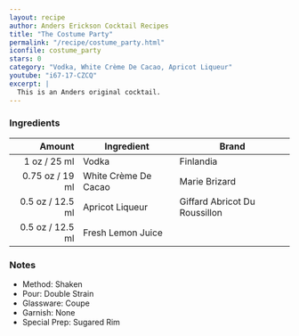```yaml
---
layout: recipe
author: Anders Erickson Cocktail Recipes
title: "The Costume Party"
permalink: "/recipe/costume_party.html"
iconfile: costume_party
stars: 0
category: "Vodka, White Crème De Cacao, Apricot Liqueur"
youtube: "i67-17-CZCQ"
excerpt: |
  This is an Anders original cocktail.
---
```


### Ingredients

|  Amount | Ingredient           | Brand                         |
| ------: | -------------------- | ----------------------------- |
|    1 oz / 25 ml | Vodka                | Finlandia                     |
| 0.75 oz / 19 ml | White Crème De Cacao | Marie Brizard                 |
|  0.5 oz / 12.5 ml | Apricot Liqueur      | Giffard Abricot Du Roussillon |
|  0.5 oz / 12.5 ml | Fresh Lemon Juice    |

### Notes

- Method: Shaken
- Pour: Double Strain
- Glassware: Coupe
- Garnish: None
- Special Prep: Sugared Rim  

